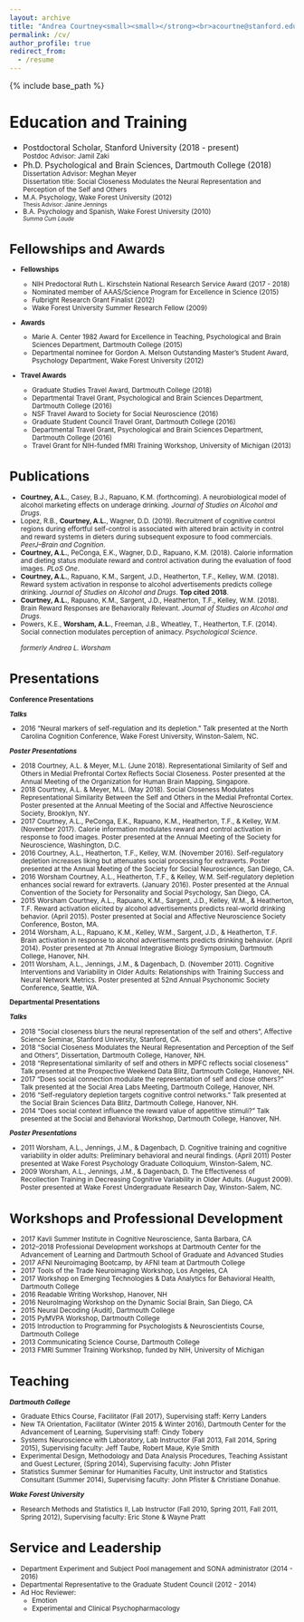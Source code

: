 ```yaml
---
layout: archive
title: "Andrea Courtney<small><small></strong><br>acourtne@stanford.edu | Stanford University |<br> Department of Psychology, Jordan Hall, 450 Serra Mall (Building 420) | Stanford, CA 94305<br></small></small>"
permalink: /cv/
author_profile: true
redirect_from:
  - /resume
---
```


{% include base_path %}

Education and Training
======
* Postdoctoral Scholar, Stanford University (2018 - present)<small><br>Postdoc Advisor: Jamil Zaki<br></small>
* Ph.D. Psychological and Brain Sciences, Dartmouth College (2018)<small><br>Dissertation Advisor: Meghan Meyer<br>
  Dissertation title: Social Closeness Modulates the Neural Representation and Perception of the Self and Others
* M.A. Psychology, Wake Forest University (2012)<small><br>Thesis Advisor: Janine Jennings<br></small>			       
* B.A. Psychology and Spanish, Wake Forest University (2010)<small><br><em>Summa Cum Laude<br></em></small>

Fellowships and Awards
======
* **Fellowships**
  * NIH Predoctoral Ruth L. Kirschstein National Research Service Award (2017 - 2018)
  * Nominated member of AAAS/Science Program for Excellence in Science (2015)	
  * Fulbright Research Grant Finalist (2012)
  * Wake Forest University Summer Research Fellow (2009)

* **Awards**
  * Marie A. Center 1982 Award for Excellence in Teaching, Psychological and Brain Sciences Department, Dartmouth College (2015)
  * Departmental nominee for Gordon A. Melson Outstanding Master’s Student Award, Psychology Department, Wake Forest University (2012)

* **Travel Awards**	
  * Graduate Studies Travel Award, Dartmouth College (2018)
  * Departmental Travel Grant, Psychological and Brain Sciences Department, Dartmouth College (2016)	
  * NSF Travel Award to Society for Social Neuroscience (2016)
  * Graduate Student Council Travel Grant, Dartmouth College (2016)	
  * Departmental Travel Grant, Psychological and Brain Sciences Department, Dartmouth College (2016)
  * Travel Grant for NIH-funded fMRI Training Workshop, University of Michigan (2013)
  
Publications
======
* **Courtney, A.L.**, Casey, B.J., Rapuano, K.M. (forthcoming). A neurobiological model of alcohol marketing effects on underage drinking. _Journal of Studies on Alcohol and Drugs_.
* Lopez, R.B., **Courtney, A.L.**, Wagner, D.D. (2019). Recruitment of cognitive control regions during effortful self-control is associated with altered brain activity in control and reward systems in dieters during subsequent exposure to food commercials. _PeerJ–Brain and Cognition_.
* **Courtney, A.L.**, PeConga, E.K., Wagner, D.D., Rapuano, K.M. (2018). Calorie information and dieting status modulate reward and control activation during the evaluation of food images. _PLoS One_.
* **Courtney, A.L.**, Rapuano, K.M., Sargent, J.D., Heatherton, T.F., Kelley, W.M. (2018). Reward system activation in response to alcohol advertisements predicts college drinking. _Journal of Studies on Alcohol and Drugs_. **Top cited 2018**.
* **Courtney, A.L.**, Rapuano, K.M., Sargent, J.D., Heatherton, T.F., Kelley, W.M. (2018). Brain Reward Responses are Behaviorally Relevant. _Journal of Studies on Alcohol and Drugs_.
* Powers, K.E., **Worsham, A.L.**, Freeman, J.B., Wheatley, T., Heatherton, T.F. (2014). Social connection modulates perception of animacy. _Psychological Science_.
<br><br><em>formerly Andrea L. Worsham</em>
  
Presentations
======
**Conference Presentations**

**<em>Talks</em>**
* 2016	“Neural markers of self-regulation and its depletion.” Talk presented at the North Carolina Cognition Conference, Wake Forest University, Winston-Salem, NC.

**<em>Poster Presentations</em>**
* 2018	Courtney, A.L. & Meyer, M.L. (June 2018). Representational Similarity of Self and Others in Medial Prefrontal Cortex Reflects Social Closeness. Poster presented at the Annual Meeting of the Organization for Human Brain Mapping, Singapore.
* 2018	Courtney, A.L. & Meyer, M.L. (May 2018). Social Closeness Modulates Representational Similarity Between the Self and Others in the Medial Prefrontal Cortex. Poster presented at the Annual Meeting of the Social and Affective Neuroscience Society, Brooklyn, NY.
* 2017 	Courtney, A.L., PeConga, E.K., Rapuano, K.M., Heatherton, T.F., & Kelley, W.M. (November 2017). Calorie information modulates reward and control activation in response to food images. Poster presented at the Annual Meeting of the Society for Neuroscience, Washington, D.C.
* 2016	Courtney, A.L., Heatherton, T.F., Kelley, W.M. (November 2016). Self-regulatory depletion increases liking but attenuates social processing for extraverts. Poster presented at the Annual Meeting of the Society for Social Neuroscience, San Diego, CA.
* 2016	Worsham Courtney, A.L., Heatherton, T.F., & Kelley, W.M. Self-regulatory depletion enhances social reward for extraverts. (January 2016). Poster presented at the Annual Convention of the Society for Personality and Social Psychology, San Diego, CA.
* 2015	Worsham Courtney, A.L., Rapuano, K.M., Sargent, J.D., Kelley, W.M., & Heatherton, T.F.  Reward activation elicited by alcohol advertisements predicts real-world drinking behavior. (April 2015). Poster presented at Social and Affective Neuroscience Society Conference, Boston, MA.
* 2014	Worsham, A.L., Rapuano, K.M., Kelley, W.M., Sargent, J.D., & Heatherton, T.F. Brain activation in response to alcohol advertisements predicts drinking behavior. (April 2014). Poster presented at 7th Annual Integrative Biology Symposium, Dartmouth College, Hanover, NH.
* 2011	Worsham, A.L., Jennings, J.M., & Dagenbach, D. (November 2011). Cognitive Interventions and Variability in Older Adults: Relationships with Training Success and Neural Network Metrics. Poster presented at 52nd Annual Psychonomic Society Conference, Seattle, WA.

**Departmental Presentations**

**<em>Talks</em>**
* 2018	“Social closeness blurs the neural representation of the self and others”, Affective Science Seminar, Stanford University, Stanford, CA.
* 2018	“Social Closeness Modulates the Neural Representation and Perception of the Self and Others”, Dissertation, Dartmouth College, Hanover, NH.
* 2018	“Representational similarity of self and others in MPFC reflects social closeness” Talk presented at the Prospective Weekend Data Blitz, Dartmouth College, Hanover, NH.
* 2017	“Does social connection modulate the representation of self and close others?” Talk presented at the Social Area Labs Meeting, Dartmouth College, Hanover, NH.
* 2016	“Self-regulatory depletion targets cognitive control networks.” Talk presented at the Social Brain Sciences Data Blitz, Dartmouth College, Hanover, NH.
* 2014	“Does social context influence the reward value of appetitive stimuli?” Talk presented at the Social and Behavioral Workshop, Dartmouth College, Hanover, NH.

**<em>Poster Presentations</em>**
* 2011	Worsham, A.L., Jennings, J.M., & Dagenbach, D. Cognitive training and cognitive variability in older adults: Preliminary behavioral and neural findings. (April 2011) Poster presented at Wake Forest Psychology Graduate Colloquium, Winston-Salem, NC.
* 2009	Worsham, A.L., Jennings, J.M., & Dagenbach, D. The Effectiveness of Recollection Training in Decreasing Cognitive Variability in Older Adults. (August 2009). Poster presented at Wake Forest Undergraduate Research Day, Winston-Salem, NC.

  
Workshops and Professional Development
======
* 2017 Kavli Summer Institute in Cognitive Neuroscience, Santa Barbara, CA
* 2012–2018 Professional Development workshops at Dartmouth Center for the Advancement of Learning and Dartmouth School of Graduate and Advanced Studies
* 2017	AFNI Neuroimaging Bootcamp, by AFNI team at Dartmouth College
* 2017	Tools of the Trade Neuroimaging Workshop, Los Angeles, CA 
* 2017	Workshop on Emerging Technologies & Data Analytics for Behavioral Health, Dartmouth College
* 2016	Readable Writing Workshop, Hanover, NH
* 2016	NeuroImaging Workshop on the Dynamic Social Brain, San Diego, CA
* 2015	Neural Decoding (Audit), Dartmouth College
* 2015	PyMVPA Workshop, Dartmouth College
* 2015	Introduction to Programming for Psychologists & Neuroscientists Course, Dartmouth College	
* 2013	Communicating Science Course, Dartmouth College
* 2013	FMRI Summer Training Workshop, funded by NIH, University of Michigan		
  
Teaching
======
**<em>Dartmouth College</em>**
* Graduate Ethics Course, Facilitator (Fall 2017), Supervising staff: Kerry Landers
* New TA Orientation, Facilitator (Winter 2015 & Winter 2016), Dartmouth Center for the Advancement of Learning, Supervising staff: Cindy Tobery
* Systems Neuroscience with Laboratory, Lab Instructor (Fall 2013, Fall 2014, Spring 2015), Supervising faculty: Jeff Taube, Robert Maue, Kyle Smith
* Experimental Design, Methodology and Data Analysis Procedures, Teaching Assistant and Guest Lecturer, (Spring 2014), Supervising faculty: John Pfister
* Statistics Summer Seminar for Humanities Faculty, Unit instructor and Statistics Consultant (Summer 2014), Supervising faculty: John Pfister & Christiane Donahue. 

**<em>Wake Forest University</em>**
* Research Methods and Statistics II, Lab Instructor (Fall 2010, Spring 2011, Fall 2011, Spring 2012), Supervising faculty: Eric Stone & Wayne Pratt
  
Service and Leadership
======
* Department Experiment and Subject Pool management and SONA administrator (2014 - 2016)
* Departmental Representative to the Graduate Student Council (2012 - 2014)
* Ad Hoc Reviewer: 
	* Emotion
	* Experimental and Clinical Psychopharmacology
